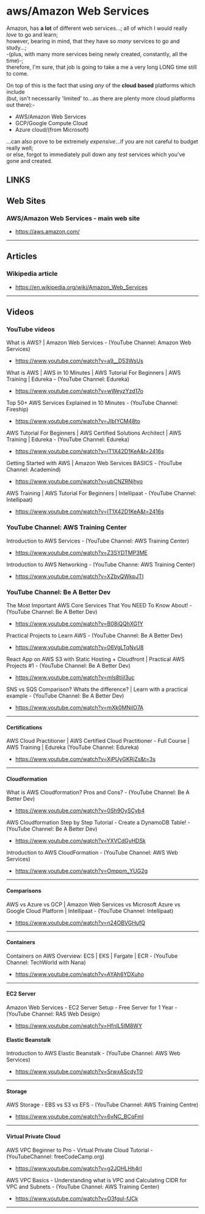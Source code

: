 # aws/Amazon Web Services

Amazon, has **a lot** of different web services...; all of which I would really *love* to go and learn;        
however, bearing in mind, that they have so *many* services to go and study...;    
-(plus, with many more services being newly created, constantly, all the time)-;     
therefore, I'm sure, that job is going to take a me a very long LONG time still to come.      

On top of this is the fact that using *any* of the **cloud based** platforms which include   
(but, isn't necessarily 'limited' to...as there are plenty more cloud platforms out there):-            

- AWS/Amazon Web Services  
- GCP/Google Compute Cloud  
- Azure cloud/(from Microsoft)  

...can also prove to be extremely *expensive*...if you are not careful to budget really well;    
or else, forgot to immediately pull down any *test* services which you've gone and created.  


## LINKS

## Web Sites

### AWS/Amazon Web Services - main web site  

- https://aws.amazon.com/  

-----

## Articles

### Wikipedia article

- https://en.wikipedia.org/wiki/Amazon_Web_Services

-----

## Videos

### YouTube videos

What is AWS? | Amazon Web Services - (YouTube Channel: Amazon Web Services)  
- https://www.youtube.com/watch?v=a9__D53WsUs  

What is AWS | AWS in 10 Minutes | AWS Tutorial For Beginners | AWS Training | Edureka - (YouTube Channel: Edureka)  
- https://www.youtube.com/watch?v=wWeyzYzd17o   

Top 50+ AWS Services Explained in 10 Minutes - (YouTube Channel: Fireship)  
- https://www.youtube.com/watch?v=JIbIYCM48to   

AWS Tutorial For Beginners | AWS Certified Solutions Architect | AWS Training | Edureka - (YouTube Channel: Edureka)   
- https://www.youtube.com/watch?v=IT1X42D1KeA&t=2416s  

Getting Started with AWS | Amazon Web Services BASICS - (YouTube Channel: Academind)  
- https://www.youtube.com/watch?v=ubCNZRNjhyo  

AWS Training | AWS Tutorial For Beginners | Intellipaat - (YouTube Channel: Intellipaat)  
- https://www.youtube.com/watch?v=IT1X42D1KeA&t=2416s  

### YouTube Channel: AWS Training Center

Introduction to AWS Services - (YouTube Channel: AWS Training Center)
- https://www.youtube.com/watch?v=Z3SYDTMP3ME  

Introduction to AWS Networking - (YouTube Channe: AWS Training Center)  
- https://www.youtube.com/watch?v=XZbvQWkpJTI  

### YouTube Channel: Be A Better Dev

The Most Important AWS Core Services That You NEED To Know About! - (YouTube Channel: Be A Better Dev)  
- https://www.youtube.com/watch?v=B08iQQhXG1Y  

Practical Projects to Learn AWS - (YouTube Channel: Be A Better Dev)  
- https://www.youtube.com/watch?v=06VgLTqNvU8  

React App on AWS S3 with Static Hosting + Cloudfront | Practical AWS Projects #1 - (YouTube Channel: Be A Better Dev)  
- https://www.youtube.com/watch?v=mls8tiiI3uc  

SNS vs SQS Comparison? Whats the difference? | Learn with a practical example - (YouTube Channel: Be A Better Dev)  
- https://www.youtube.com/watch?v=mXk0MNjlO7A  

-----

#### Certifications  


AWS Cloud Practitioner | AWS Certified Cloud Practitioner - Full Course | AWS Training | Edureka (YouTube Channel: Edureka)   
- https://www.youtube.com/watch?v=XjPUyGKRjZs&t=3s  

-----

#### Cloudformation

What is AWS Cloudformation? Pros and Cons?  - (YouTube Channel: Be A Better Dev)  
- https://www.youtube.com/watch?v=0Sh9OySCyb4  

AWS Cloudformation Step by Step Tutorial - Create a DynamoDB Table! - (YouTube Channel: Be A Better Dev)  
- https://www.youtube.com/watch?v=YXVCdGyHDSk  

Introduction to AWS CloudFormation - (YouTube Channel: AWS Web Services)  
- https://www.youtube.com/watch?v=Omppm_YUG2g   

-----

#### Comparisons  

AWS vs Azure vs GCP | Amazon Web Services vs Microsoft Azure vs Google Cloud Platform | Intellipaat - (YouTube Channel: Intellipaat)  
- https://www.youtube.com/watch?v=n24OBVGHufQ  

----- 

#### Containers  

Containers on AWS Overview: ECS | EKS | Fargate | ECR - (YouTube Channel: TechWorld with Nana)  
- https://www.youtube.com/watch?v=AYAh6YDXuho  

-----

#### EC2 Server

Amazon Web Services - EC2 Server Setup - Free Server for 1 Year - (YouTube Channel: RAS Web Design)    
- https://www.youtube.com/watch?v=HfnIL5lM8WY  

#### Elastic Beanstalk

Introduction to AWS Elastic Beanstalk - (YouTube Channel: AWS Web Services)  
- https://www.youtube.com/watch?v=SrwxAScdyT0  

-----

#### Storage  

AWS Storage - EBS vs S3 vs EFS - (YouTube Channel: AWS Training Centre)   
- https://www.youtube.com/watch?v=6vNC_BCqFmI  

-----

#### Virtual Private Cloud  

AWS VPC Beginner to Pro - Virtual Private Cloud Tutorial - (YouTubeChannel: freeCodeCamp.org)  
- https://www.youtube.com/watch?v=g2JOHLHh4rI  

AWS VPC Basics - Understanding what is VPC and Calculating CIDR for VPC and Subnets - (YouTube Channel: AWS Training Center)  
- https://www.youtube.com/watch?v=O3fgul-fJCk  

-----




